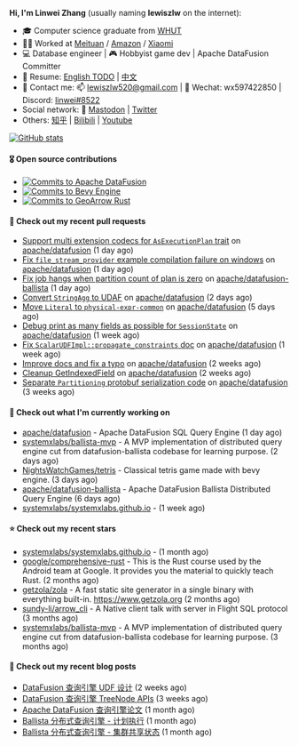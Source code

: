 **Hi, I'm Linwei Zhang** (usually naming **lewiszlw** on the internet):
- 🎓 Computer science graduate from [WHUT](https://en.wikipedia.org/wiki/Wuhan_University_of_Technology)
- 👨‍💻 Worked at [Meituan](https://about.meituan.com/home) / [Amazon](https://www.amazon.com/) / [Xiaomi](https://www.mi.com/)
- 💻 Database engineer | 🎮 Hobbyist game dev | Apache DataFusion Committer
- 📄 Resume: [English TODO](https://github.com/lewiszlw/lewiszlw/blob/main/Resume_EN.md) | [中文](https://github.com/lewiszlw/lewiszlw/blob/main/Resume_CN.md)
- 📱 Contact me: 📫 [lewiszlw520@gmail.com](mailto:lewiszlw520@gmail.com) | 💬 Wechat: wx597422850 | Discord: [linwei#8522](http://discordapp.com/users/891664307035713576)
- Social network: 🦣 [Mastodon](https://mastodon.world/@lewiszlw) | [Twitter](https://twitter.com/lewiszlw)
- Others: [知乎](https://www.zhihu.com/people/tian-qian-zhu-wu-ya) | [Bilibili](https://space.bilibili.com/43876861) | [Youtube](https://www.youtube.com/channel/UCnvri1tqAjxsp9nGQ63zUNw)

[![GitHub stats](https://github-readme-stats.vercel.app/api?username=lewiszlw&count_private=true&show_icons=true&theme=solarized-dark&include_all_commits=true)](https://github.com/anuraghazra/github-readme-stats)

#### 🎖️ Open source contributions
- [![Commits to Apache DataFusion](https://img.shields.io/github/commit-activity/t/apache/datafusion?authorFilter=lewiszlw&style=social&label=Apache%20DataFusion)](https://github.com/apache/datafusion/commits?author=lewiszlw)
- [![Commits to Bevy Engine](https://img.shields.io/github/commit-activity/t/bevyengine/bevy?authorFilter=lewiszlw&style=social&label=Bevy%20Engine)](https://github.com/bevyengine/bevy/commits?author=lewiszlw)
- [![Commits to GeoArrow Rust](https://img.shields.io/github/commit-activity/t/geoarrow/geoarrow-rs?authorFilter=lewiszlw&style=social&label=GeoArrow%20Rust)](https://github.com/geoarrow/geoarrow-rs/commits?author=lewiszlw)

#### 🔨 Check out my recent pull requests

- [Support multi extension codecs for `AsExecutionPlan` trait](https://github.com/apache/datafusion/pull/10983) on [apache/datafusion](https://github.com/apache/datafusion) (1 day ago)
- [Fix `file_stream_provider` example compilation failure on windows](https://github.com/apache/datafusion/pull/10975) on [apache/datafusion](https://github.com/apache/datafusion) (1 day ago)
- [Fix job hangs when partition count of plan is zero](https://github.com/apache/datafusion-ballista/pull/1024) on [apache/datafusion-ballista](https://github.com/apache/datafusion-ballista) (1 day ago)
- [Convert `StringAgg` to UDAF](https://github.com/apache/datafusion/pull/10945) on [apache/datafusion](https://github.com/apache/datafusion) (2 days ago)
- [Move `Literal` to `physical-expr-common`](https://github.com/apache/datafusion/pull/10910) on [apache/datafusion](https://github.com/apache/datafusion) (5 days ago)
- [Debug print as many fields as possible for `SessionState`](https://github.com/apache/datafusion/pull/10818) on [apache/datafusion](https://github.com/apache/datafusion) (1 week ago)
- [Fix `ScalarUDFImpl::propagate_constraints` doc](https://github.com/apache/datafusion/pull/10810) on [apache/datafusion](https://github.com/apache/datafusion) (1 week ago)
- [Improve docs and fix a typo](https://github.com/apache/datafusion/pull/10798) on [apache/datafusion](https://github.com/apache/datafusion) (2 weeks ago)
- [Cleanup GetIndexedField](https://github.com/apache/datafusion/pull/10769) on [apache/datafusion](https://github.com/apache/datafusion) (2 weeks ago)
- [Separate `Partitioning` protobuf serialization code](https://github.com/apache/datafusion/pull/10708) on [apache/datafusion](https://github.com/apache/datafusion) (3 weeks ago)

#### 👷 Check out what I'm currently working on

- [apache/datafusion](https://github.com/apache/datafusion) - Apache DataFusion SQL Query Engine (1 day ago)
- [systemxlabs/ballista-mvp](https://github.com/systemxlabs/ballista-mvp) - A MVP implementation of distributed query engine cut from datafusion-ballista codebase for learning purpose.  (2 days ago)
- [NightsWatchGames/tetris](https://github.com/NightsWatchGames/tetris) - Classical tetris game made with bevy engine. (3 days ago)
- [apache/datafusion-ballista](https://github.com/apache/datafusion-ballista) - Apache DataFusion Ballista Distributed Query Engine (6 days ago)
- [systemxlabs/systemxlabs.github.io](https://github.com/systemxlabs/systemxlabs.github.io) -  (1 week ago)

#### ⭐ Check out my recent stars

- [systemxlabs/systemxlabs.github.io](https://github.com/systemxlabs/systemxlabs.github.io) -  (1 month ago)
- [google/comprehensive-rust](https://github.com/google/comprehensive-rust) - This is the Rust course used by the Android team at Google. It provides you the material to quickly teach Rust. (2 months ago)
- [getzola/zola](https://github.com/getzola/zola) - A fast static site generator in a single binary with everything built-in. https://www.getzola.org (2 months ago)
- [sundy-li/arrow_cli](https://github.com/sundy-li/arrow_cli) - A Native client talk with server in Flight SQL protocol (3 months ago)
- [systemxlabs/ballista-mvp](https://github.com/systemxlabs/ballista-mvp) - A MVP implementation of distributed query engine cut from datafusion-ballista codebase for learning purpose.  (3 months ago)

#### 📜 Check out my recent blog posts

- [DataFusion 查询引擎 UDF 设计](https://systemxlabs.github.io/blog/datafusion-udf/) (2 weeks ago)
- [DataFusion 查询引擎 TreeNode APIs](https://systemxlabs.github.io/blog/datafusion-tree-node-apis/) (3 weeks ago)
- [Apache DataFusion 查询引擎论文](https://systemxlabs.github.io/blog/datafusion-paper/) (1 month ago)
- [Ballista 分布式查询引擎 - 计划执行](https://systemxlabs.github.io/blog/ballista-mvp-part5/) (1 month ago)
- [Ballista 分布式查询引擎 - 集群共享状态](https://systemxlabs.github.io/blog/ballista-mvp-part4/) (1 month ago)